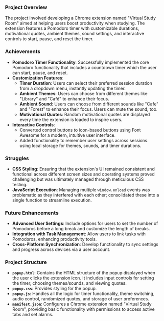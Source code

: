 
### Project Overview

The project involved developing a Chrome extension named "Virtual Study Room" aimed at helping users boost productivity when studying. The extension features a Pomodoro timer with customizable durations, motivational quotes, ambient themes, sound settings, and interactive controls to start, pause, and reset the timer.

### Achievements

- **Pomodoro Timer Functionality**: Successfully implemented the core Pomodoro functionality that includes a countdown timer which the user can start, pause, and reset.
- **Customization Features**:
  - **Timer Duration**: Users can select their preferred session duration from a dropdown menu, instantly updating the timer.
  - **Ambient Themes**: Users can choose from different themes like "Library" and "Café" to enhance their focus.
  - **Ambient Sound**: Users can choose from different sounds like "Cafe" and "Forest" to enhance their focus. Users can mute the sound, too.
  - **Motivational Quotes**: Random motivational quotes are displayed every time the extension is loaded to inspire users.
- **Interactive Controls**:
  - Converted control buttons to icon-based buttons using Font Awesome for a modern, intuitive user interface.
  - Added functionality to remember user settings across sessions using local storage for themes, sounds, and timer durations.

### Struggles

- **CSS Styling**: Ensuring that the extension's UI remained consistent and functional across different screen sizes and operating systems proved challenging but was ultimately managed through meticulous CSS testing.
- **JavaScript Execution**: Managing multiple `window.onload` events was problematic as they interfered with each other; consolidated these into a single function to streamline execution.

### Future Enhancements

- **Advanced User Settings**: Include options for users to set the number of Pomodoros before a long break and customize the length of breaks.
- **Integration with Task Management**: Allow users to link tasks with Pomodoros, enhancing productivity tools.
- **Cross-Platform Synchronization**: Develop functionality to sync settings and progress across devices via a user account.

### Project Structure

- **`popup.html`**: Contains the HTML structure of the popup displayed when the user clicks the extension icon. It includes input controls for setting the timer, choosing themes/sounds, and viewing quotes.
- **`popup.css`**: Provides styling for the popup.
- **`popup.js`**: Handles all the logic for timer functionality, theme switching, audio control, randomized quotes, and storage of user preferences.
- **`manifest.json`**: Configures a Chrome extension named "Virtual Study Room", providing basic functionality with permissions to access active tabs and set alarms.
